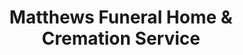 ---
title: "Matthews Funeral Home & Cremation Service"
url: /edmond/matthews-funeral-home-und-cremation-service/
shop: Bestattungen
---
